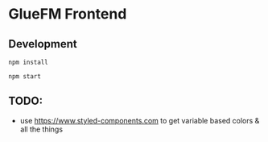 # GlueFM Frontend

## Development

```
npm install

npm start
```

## TODO:
- use https://www.styled-components.com to get variable based colors & all the things
